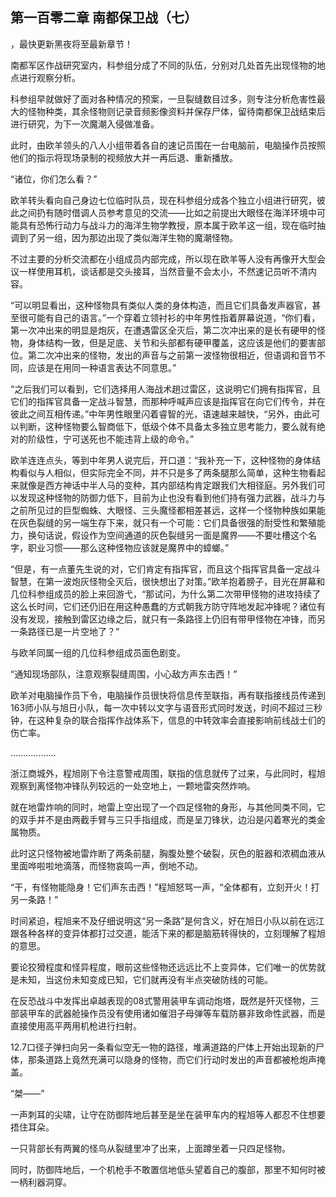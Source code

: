 ## 第一百零二章 南都保卫战（七）
，最快更新黑夜将至最新章节！

南都军区作战研究室内，科参组分成了不同的队伍，分别对几处首先出现怪物的地点进行观察分析。

科参组早就做好了面对各种情况的预案，一旦裂缝数目过多，则专注分析危害性最大的怪物种类，其余怪物则记录音频影像资料并保存尸体，留待南都保卫战结束后进行研究，为下一次魔潮入侵做准备。

此时，由欧羊领头的八人小组带着各自的速记员围在一台电脑前，电脑操作员按照他们的指示将现场录制的视频放大并一再后退、重新播放。

“诸位，你们怎么看？”

欧羊转头看向自己身边七位临时队员，现在科参组分成各个独立小组进行研究，彼此之间扔有随时借调人员参考意见的交流――比如之前提出大眼怪在海洋环境中可能具有恐怖行动力与战斗力的海洋生物学教授，原本属于欧羊这一组，现在临时抽调到了另一组，因为那边出现了类似海洋生物的魔潮怪物。

不过主要的分析交流都在小组成员内部完成，所以现在欧羊等人没有再像开大型会议一样使用耳机，谈话都是交头接耳，当然音量不会太小，不然速记员听不清内容。

“可以明显看出，这种怪物具有类似人类的身体构造，而且它们具备发声器官，甚至很可能有自己的语言。”一个穿着立领衬衫的中年男性指着屏幕说道，“你们看，第一次冲出来的明显是炮灰，在遭遇雷区全灭后，第二次冲出来的是长有硬甲的怪物，身体结构一致，但是足底、关节和头部都有硬甲覆盖，这应该是他们的要害部位。第二次冲出来的怪物，发出的声音与之前第一波怪物很相近，但语调和音节不同，应该是在用同一种语言表达不同意思。”

“之后我们可以看到，它们选择用人海战术趟过雷区，这说明它们拥有指挥官，且它们的指挥官具备一定战斗智慧，而那种呼喊声应该是指挥官在向它们传令，并在彼此之间互相传递。”中年男性眼里闪着睿智的光，语速越来越快，“另外，由此可以判断，这种怪物要么智商低下，低级个体不具备太多独立思考能力，要么就有绝对的阶级性，宁可送死也不能违背上级的命令。”

欧羊连连点头，等到中年男人说完后，开口道：“我补充一下，这种怪物的身体结构看似与人相似，但实际完全不同，并不只是多了两条腿那么简单，这种生物看起来就像是西方神话中半人马的变种，其内部结构肯定跟我们大相径庭。另外我们可以发现这种怪物的防御力低下，目前为止也没有看到他们持有强力武器，战斗力与之前所见过的巨型蜘蛛、大眼怪、三头魔怪都相差甚远，这样一个怪物种族如果能在灰色裂缝的另一端生存下来，就只有一个可能：它们具备很强的耐受性和繁殖能力，换句话说，假设作为空间通道的灰色裂缝另一面是魔界――不要吐槽这个名字，职业习惯――那么这种怪物应该就是魔界中的蟑螂。”

“但是，有一点董先生说的对，它们肯定有指挥官，而且这个指挥官具备一定战斗智慧，在第一波炮灰怪物全灭后，很快想出了对策。”欧羊抱着膀子，目光在屏幕和几位科参组成员的脸上来回游弋，“那试问，为什么第二次带甲怪物的进攻持续了这么长时间，它们还仍旧在用这种愚蠢的方式朝我方防守阵地发起冲锋呢？诸位有没有发现，接触到雷区边缘之后，就只有一条路径上仍旧有带甲怪物在冲锋，而另一条路径已是一片空地了？”

与欧羊同属一组的几位科参组成员面色剧变。

“通知现场部队，注意观察裂缝周围，小心敌方声东击西！”

欧羊对电脑操作员下令，电脑操作员很快将信息传至联指，再有联指接线员传递到163师小队与旭日小队，每一次中转以文字与语音形式同时发送，时间不超过三秒钟，在这种复杂的联合指挥作战体系下，信息的中转效率会直接影响前线战士们的伤亡率。

………………

浙江商城外，程旭刚下令注意警戒周围，联指的信息就传了过来，与此同时，程旭观察到离怪物冲锋队列较远的一处空地上，一颗地雷突然炸响。

就在地雷炸响的同时，地雷上空出现了一个四足怪物的身形，与其他同类不同，它的双手并不是由两截手臂与三只手指组成，而是呈刀锋状，边沿是闪着寒光的类金属物质。

此时这只怪物被地雷炸断了两条前腿，胸腹处整个破裂，灰色的脏器和浓稠血液从里面哗啦啦地滴落，而怪物哀鸣一声，倒地不动。

“干，有怪物能隐身！它们声东击西！”程旭怒骂一声，“全体都有，立刻开火！打另一条路！”

时间紧迫，程旭来不及仔细说明这“另一条路”是何含义，好在旭日小队以前在远江跟各种各样的变异体都打过交道，能活下来的都是脑筋转得快的，立刻理解了程旭的意思。

要论狡猾程度和怪异程度，眼前这些怪物还远远比不上变异体，它们唯一的优势就是未知，当这份未知变成已知，它们就再没有半点突破防线的可能。

在反恐战斗中发挥出卓越表现的08式警用装甲车调动炮塔，既然是歼灭怪物，三部装甲车的武器舱操作员没有使用诸如催泪子母弹等车载防暴非致命性武器，而是直接使用高平两用机枪进行扫射。

12.7口径子弹扫向另一条看似空无一物的路径，堆满道路的尸体上开始出现新的尸体，那条道路上竟然充满可以隐身的怪物，而它们行动时发出的声音都被枪炮声掩盖。

“桀――”

一声刺耳的尖啸，让守在防御阵地后甚至是坐在装甲车内的程旭等人都忍不住想要捂住耳朵。

一只背部长有两翼的怪鸟从裂缝里冲了出来，上面蹲坐着一只四足怪物。

同时，防御阵地后，一个机枪手不敢置信地低头望着自己的腹部，那里不知何时被一柄利器洞穿。

